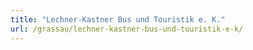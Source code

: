 ```yaml
---
title: "Lechner-Kastner Bus und Touristik e. K."
url: /grassau/lechner-kastner-bus-und-touristik-e-k/
---
```

